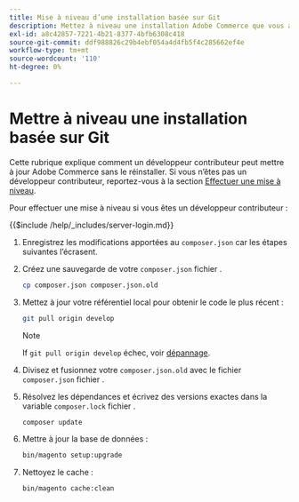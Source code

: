```yaml
---
title: Mise à niveau d’une installation basée sur Git
description: Mettez à niveau une installation Adobe Commerce que vous avez clonée à partir d’un référentiel git.
exl-id: a8c42857-7221-4b21-8377-4bfb6308c418
source-git-commit: ddf988826c29b4ebf054a4d4fb5f4c285662ef4e
workflow-type: tm+mt
source-wordcount: '110'
ht-degree: 0%

---
```


# Mettre à niveau une installation basée sur Git

Cette rubrique explique comment un développeur contributeur peut mettre à jour Adobe Commerce sans le réinstaller. Si vous n’êtes pas un développeur contributeur, reportez-vous à la section [Effectuer une mise à niveau](../implementation/perform-upgrade.md).

Pour effectuer une mise à niveau si vous êtes un développeur contributeur :

{{$include /help/_includes/server-login.md}}

1. Enregistrez les modifications apportées au `composer.json` car les étapes suivantes l’écrasent.

1. Créez une sauvegarde de votre `composer.json` fichier .

   ```bash
   cp composer.json composer.json.old
   ```

1. Mettez à jour votre référentiel local pour obtenir le code le plus récent :

   ```bash
   git pull origin develop
   ```

   >[!NOTE]
   >
   >If `git pull origin develop` échec, voir [dépannage](https://support.magento.com/hc/en-us/articles/360034229872).

1. Divisez et fusionnez votre `composer.json.old` avec le fichier `composer.json` fichier .

1. Résolvez les dépendances et écrivez des versions exactes dans la variable `composer.lock` fichier .

   ```bash
   composer update
   ```

1. Mettre à jour la base de données :

   ```bash
   bin/magento setup:upgrade
   ```

1. Nettoyez le cache :

   ```bash
   bin/magento cache:clean
   ```
